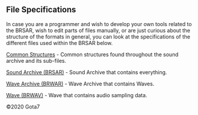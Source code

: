 ## File Specifications
In case you are a programmer and wish to develop your own tools related to the BRSAR, wish to edit parts of files manually, or are just curious about the structure of the formats in general, you can look at the specifications of the different files used within the BRSAR below.

[Common Structures](specs/common.md) - Common structures found throughout the sound archive and its sub-files.

[Sound Archive (BRSAR)](specs/soundArchive.md) - Sound Archive that contains everything.

[Wave Archive (BRWAR)](specs/waveArchive.md) - Wave Archive that contains Waves.

[Wave (BRWAV)](specs/wave.md) - Wave that contains audio sampling data.

©2020 Gota7
